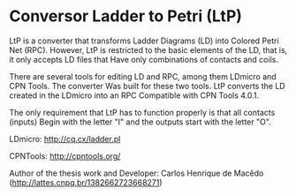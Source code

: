 ﻿# Conversor Ladder to Petri (LtP)

LtP is a converter that transforms Ladder Diagrams (LD) into Colored Petri Net (RPC).
However, LtP is restricted to the basic elements of the LD, that is, it only accepts LD files that
Have only combinations of contacts and coils.

There are several tools for editing LD and RPC, among them LDmicro and CPN Tools. The converter
Was built for these two tools. LtP converts the LD created in the LDmicro into an RPC
Compatible with CPN Tools 4.0.1.

The only requirement that LtP has to function properly is that all contacts (inputs)
Begin with the letter "I" and the outputs start with the letter "O".

LDmicro: http://cq.cx/ladder.pl

CPNTools: http://cpntools.org/

Author of the thesis work and Developer: Carlos Henrique de Macêdo (http://lattes.cnpq.br/1382662723668271)
